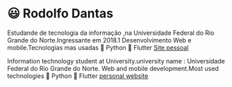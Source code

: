 # :smiley: Rodolfo Dantas

  Estudande de tecnologia da informação ,na Universidade Federal do Rio Grande do Norte.Ingressante em 2018.1
  Desenvolvimento Web e mobile.Tecnologias mas usadas :snake: Python  :mobile_phone_off: Flutter
  [Site pessoal](https://rodolfodantas.com.br)
  
  Information technology student at  University.university name : Universidade Federal do Rio Grande do Norte.
  Web and mobile development.Most used technologies   :snake: Python  :mobile_phone_off: Flutter
  [personal website](https://rodolfodantas.com.br)
  


  
